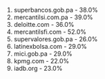 1. superbancos.gob.pa - 38.0%
2. mercantilsi.com.pa - 39.0%
3. deloitte.com - 36.0%
4. mercantilsfi.com - 52.0%
5. supervalores.gob.pa - 26.0%
6. latinexbolsa.com - 29.0%
7. mici.gob.pa - 29.0%
8. kpmg.com - 22.0%
9. iadb.org - 23.0%